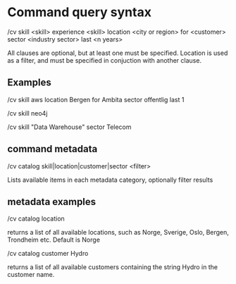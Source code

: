 # Command query syntax 

/cv skill \<skill\> experience \<skill\> location \<city or region\> for \<customer\>  sector \<industry sector\> last \<n years\>

All clauses are optional, but at least one must be specified.  Location is used as a filter, and must be specified in conjuction with another clause. 

## Examples 

/cv skill aws location Bergen for Ambita sector offentlig last 1 

/cv skill neo4j  

/cv skill "Data Warehouse" sector Telecom 

## command metadata 

/cv catalog skill|location|customer|sector \<filter\>

Lists available items in each metadata category, optionally filter results 

## metadata examples 

/cv catalog location 

returns a list of all available locations, such as Norge, Sverige, Oslo, Bergen, Trondheim etc.  Default is Norge 

/cv catalog customer Hydro

returns a list of all available customers containing the string Hydro in the customer name.
